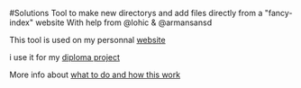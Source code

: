 #Solutions
Tool to make new directorys and add files directly from a "fancy-index" website 
With help from @lohic & @armansansd

This tool is used on my personnal [website](http://ben-riollet.com)

i use it for my [diploma project](http://ben-riollet.com/<o>-O2O15-Solutions/)

More info about [what to do and how this work](http://ben-riollet.com/<o>-O2O15-Solutions/to-do.pdf)

